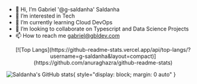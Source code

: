 - 👋 Hi, I’m Gabriel '@g-saldanha' Saldanha
- 👀 I’m interested in Tech
- 🌱 I’m currently learning Cloud DevOps
- 💞️ I’m looking to collaborate on Typescript and Data Science Projects
- 📫 How to reach me gabriel@gbldev.com

<!---
g-saldanha/g-saldanha is a ✨ special ✨ repository because its `README.md` (this file) appears on your GitHub profile.
You can click the Preview link to take a look at your changes.
--->

<p align="center">
[![Top Langs](https://github-readme-stats.vercel.app/api/top-langs/?username=g-saldanha&layout=compact)](https://github.com/anuraghazra/github-readme-stats)
</p>

![Saldanha's GitHub stats](https://github-readme-stats.vercel.app/api?username=g-saldanha&show_icons=true&theme=dracula){ style="display: block; margin: 0 auto" } 

